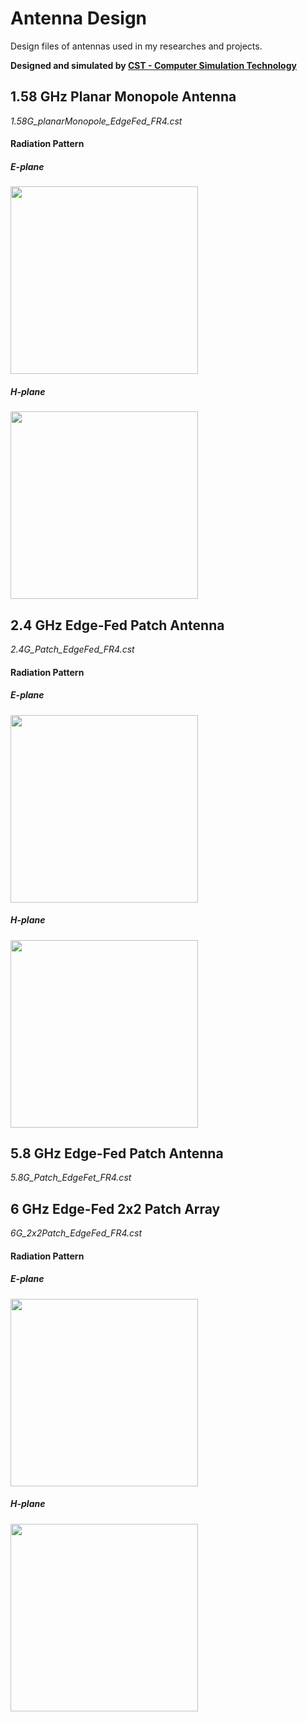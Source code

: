 # Antenna Design
Design files of antennas used in my researches and projects.

**Designed and simulated by [CST - Computer Simulation Technology](https://www.cst.com/)**

## 1.58 GHz Planar Monopole Antenna
*1.58G_planarMonopole_EdgeFed_FR4.cst*

#### Radiation Pattern

##### E-plane
<img src="https://rookiepeng.github.io/Antenna-Design/img/farfield/patternE_1.58G_planarMonopole_EdgeFed_FR4.svg" width="300">

##### H-plane
<img src="https://rookiepeng.github.io/Antenna-Design/img/farfield/patternH_1.58G_planarMonopole_EdgeFed_FR4.svg" width="300">

## 2.4 GHz Edge-Fed Patch Antenna
*2.4G_Patch_EdgeFed_FR4.cst*

#### Radiation Pattern

##### E-plane
<img src="https://rookiepeng.github.io/Antenna-Design/img/farfield/patternE_2.4G_Patch_EdgeFed_FR4.svg" width="300">

##### H-plane
<img src="https://rookiepeng.github.io/Antenna-Design/img/farfield/patternH_2.4G_Patch_EdgeFed_FR4.svg" width="300">

## 5.8 GHz Edge-Fed Patch Antenna
*5.8G_Patch_EdgeFet_FR4.cst*

## 6 GHz Edge-Fed 2x2 Patch Array
*6G_2x2Patch_EdgeFed_FR4.cst*

#### Radiation Pattern

##### E-plane
<img src="https://rookiepeng.github.io/Antenna-Design/img/farfield/patternE_6G_2x2Patch_EdgeFed_FR4.svg" width="300">

##### H-plane
<img src="https://rookiepeng.github.io/Antenna-Design/img/farfield/patternH_6G_2x2Patch_EdgeFed_FR4.svg" width="300">
